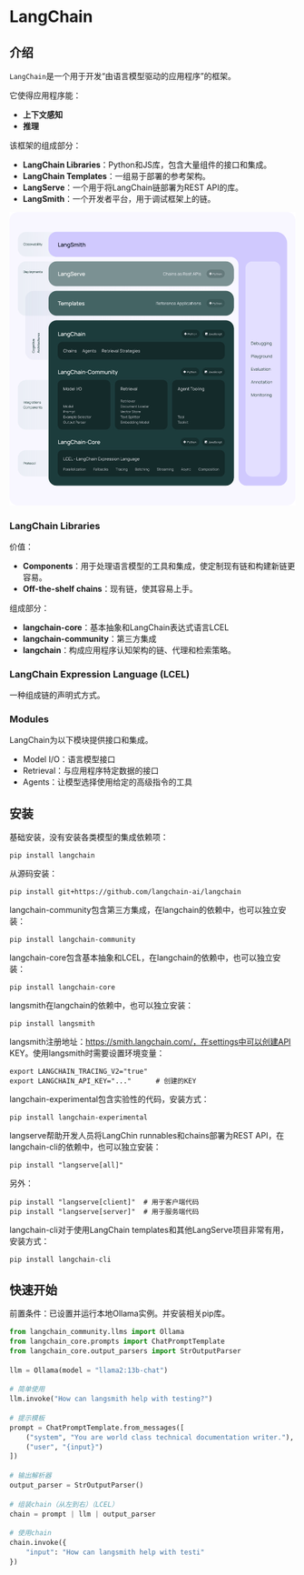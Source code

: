 # LangChain

## 介绍

`LangChain`是一个用于开发“由语言模型驱动的应用程序”的框架。

它使得应用程序能：

- **上下文感知**
- **推理**

该框架的组成部分：

- **LangChain Libraries**：Python和JS库，包含大量组件的接口和集成。
- **LangChain Templates**：一组易于部署的参考架构。
- **LangServe**：一个用于将LangChain链部署为REST API的库。
- **LangSmith**：一个开发者平台，用于调试框架上的链。

![Diagram outlining the hierarchical organization of the LangChain framework, displaying the interconnected parts across multiple layers.](.img/langchain_stack.svg)

### LangChain Libraries

价值：

- **Components**：用于处理语言模型的工具和集成，使定制现有链和构建新链更容易。
- **Off-the-shelf chains**：现有链，使其容易上手。

组成部分：

- **langchain-core**：基本抽象和LangChain表达式语言LCEL
- **langchain-community**：第三方集成
- **langchain**：构成应用程序认知架构的链、代理和检索策略。

### LangChain Expression Language (LCEL)

一种组成链的声明式方式。

### Modules

LangChain为以下模块提供接口和集成。

- Model I/O：语言模型接口
- Retrieval：与应用程序特定数据的接口
- Agents：让模型选择使用给定的高级指令的工具

## 安装

基础安装，没有安装各类模型的集成依赖项：

```shell
pip install langchain
```

从源码安装：

```shell
pip install git+https://github.com/langchain-ai/langchain
```

langchain-community包含第三方集成，在langchain的依赖中，也可以独立安装：

```shell
pip install langchain-community
```

langchain-core包含基本抽象和LCEL，在langchain的依赖中，也可以独立安装：

```shell
pip install langchain-core
```

langsmith在langchain的依赖中，也可以独立安装：

```shell
pip install langsmith
```

langsmith注册地址：https://smith.langchain.com/，在settings中可以创建API KEY。使用langsmith时需要设置环境变量：

```shell
export LANGCHAIN_TRACING_V2="true"
export LANGCHAIN_API_KEY="..."      # 创建的KEY
```

langchain-experimental包含实验性的代码，安装方式：

```shell
pip install langchain-experimental
```

langserve帮助开发人员将LangChin runnables和chains部署为REST API，在langchain-cli的依赖中，也可以独立安装：

```shell
pip install "langserve[all]"
```

另外：

```shell
pip install "langserve[client]"  # 用于客户端代码
pip install "langserve[server]"  # 用于服务端代码
```

langchain-cli对于使用LangChain templates和其他LangServe项目非常有用，安装方式：

```shell
pip install langchain-cli
```

## 快速开始

前置条件：已设置并运行本地Ollama实例。并安装相关pip库。

```python
from langchain_community.llms import Ollama
from langchain_core.prompts import ChatPromptTemplate
from langchain_core.output_parsers import StrOutputParser

llm = Ollama(model = "llama2:13b-chat")

# 简单使用
llm.invoke("How can langsmith help with testing?")

# 提示模板
prompt = ChatPromptTemplate.from_messages([
    ("system", "You are world class technical documentation writer."),
    ("user", "{input}")
])

# 输出解析器
output_parser = StrOutputParser()

# 组装chain（从左到右）（LCEL）
chain = prompt | llm | output_parser

# 使用chain
chain.invoke({
    "input": "How can langsmith help with testi"
})
```


